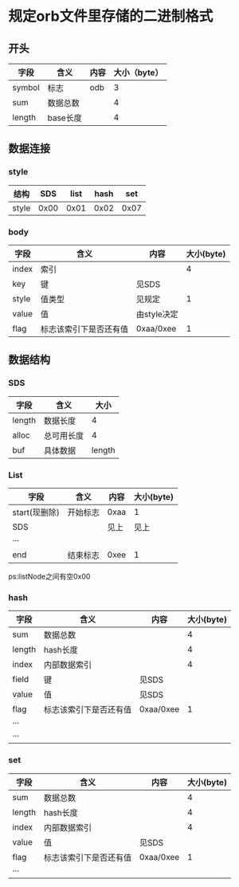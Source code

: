 # 规定orb文件里存储的二进制格式

## 开头
| 字段     | 含义     | 内容  | 大小（byte） |
| ------ | ------ | --- | -------- |
| symbol | 标志     | odb | 3        |
| sum    | 数据总数   |     | 4        |
| length | base长度 |     | 4        |


## 数据连接
### style
| 结构    | SDS  | list | hash | set  |
| ----- | ---- | ---- | ---- | ---- |
| style | 0x00 | 0x01 | 0x02 | 0x07 |

### body
| 字段    | 含义  | 内容       | 大小(byte) |
|-------| --- | -------- |----|
| index | 索引  |          | 4  |
| key   | 键   | 见SDS     |    |
| style | 值类型 | 见规定      | 1  |
| value | 值   | 由style决定 |    |
| flag  | 标志该索引下是否还有值  |  0xaa/0xee   | 1  |


## 数据结构
### SDS
| 字段     | 含义    | 大小     |
| ------ | ----- | ------ |
| length | 数据长度  | 4      |
| alloc  | 总可用长度 | 4      |
| buf    | 具体数据  | length |

### List
| 字段         | 含义   | 内容   | 大小(byte) |
|------------| ---- | ---- | -------- |
| start(现删除) | 开始标志 | 0xaa | 1        |
| SDS        |      | 见上   | 见上       |
| ···        |      |      |          |
| end        | 结束标志 | 0xee | 1        |

ps:listNode之间有空0x00

### hash
| 字段     | 含义          | 内容        | 大小(byte) |
|--------| ----------- | --------- | ----- |
| sum    | 数据总数        |           | 4     |
| length | hash长度      |           | 4     |
| index  | 内部数据索引      |           | 4     |
| field  | 键           | 见SDS      |       |
| value  | 值           | 见SDS      |       |
| flag   | 标志该索引下是否还有值 | 0xaa/0xee | 1     |
| ···    |             |           |       |
| ···    |             |           |       |

### set
| 字段     | 含义     | 内容   | 大小(byte) |
|--------| ------ | ---- | --- |
| sum    | 数据总数   |      | 4   |
| length | hash长度 |      | 4   |
| index  | 内部数据索引 |      | 4   |
| value  | 值      | 见SDS |     |
| flag   | 标志该索引下是否还有值  | 0xaa/0xee  |  1  |
| ···    |        |      |     |

